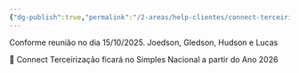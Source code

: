 ```yaml
---
{"dg-publish":true,"permalink":"/2-areas/help-clientes/connect-terceirizacao/","dgPassFrontmatter":true,"created":"2025-10-15T15:44:29.776-03:00","updated":"2025-10-15T15:45:16.270-03:00"}
---
```


Conforme reunião no dia 15/10/2025.
Joedson, Gledson, Hudson e Lucas

🔴 Connect Terceirização ficará no Simples Nacional a partir do Ano 2026